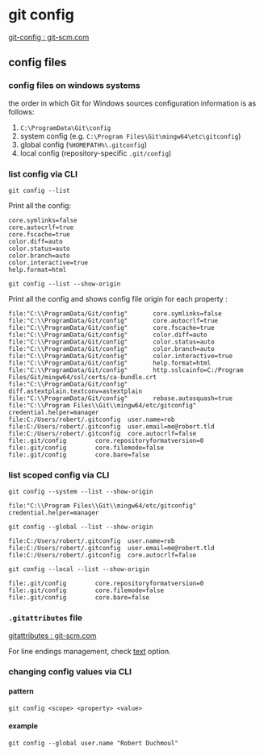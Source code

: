 # git config

[git-config : git-scm.com](https://git-scm.com/docs/git-config)

## config files

### config files on windows systems

the order in which Git for Windows sources configuration information is as follows:

1. `C:\ProgramData\Git\config`
2. system config (e.g. `C:\Program Files\Git\mingw64\etc\gitconfig`)
3. global config (`%HOMEPATH%\.gitconfig`)
4. local config (repository-specific `.git/config`)

### list config via CLI

`git config --list`

Print all the config:
```
core.symlinks=false
core.autocrlf=true
core.fscache=true
color.diff=auto
color.status=auto
color.branch=auto
color.interactive=true
help.format=html
```

`git config --list --show-origin`

Print all the config and shows config file origin for each property :
```
file:"C:\\ProgramData/Git/config"       core.symlinks=false
file:"C:\\ProgramData/Git/config"       core.autocrlf=true
file:"C:\\ProgramData/Git/config"       core.fscache=true
file:"C:\\ProgramData/Git/config"       color.diff=auto
file:"C:\\ProgramData/Git/config"       color.status=auto
file:"C:\\ProgramData/Git/config"       color.branch=auto
file:"C:\\ProgramData/Git/config"       color.interactive=true
file:"C:\\ProgramData/Git/config"       help.format=html
file:"C:\\ProgramData/Git/config"       http.sslcainfo=C:/Program Files/Git/mingw64/ssl/certs/ca-bundle.crt
file:"C:\\ProgramData/Git/config"       diff.astextplain.textconv=astextplain
file:"C:\\ProgramData/Git/config"       rebase.autosquash=true
file:"C:\\Program Files\\Git\\mingw64/etc/gitconfig"    credential.helper=manager
file:C:/Users/robert/.gitconfig  user.name=rob
file:C:/Users/robert/.gitconfig  user.email=me@robert.tld
file:C:/Users/robert/.gitconfig  core.autocrlf=false
file:.git/config        core.repositoryformatversion=0
file:.git/config        core.filemode=false
file:.git/config        core.bare=false
```

### list scoped config via CLI

`git config --system --list --show-origin`

```
file:"C:\\Program Files\\Git\\mingw64/etc/gitconfig"    credential.helper=manager
```

`git config --global --list --show-origin`

```
file:C:/Users/robert/.gitconfig  user.name=rob
file:C:/Users/robert/.gitconfig  user.email=me@robert.tld
file:C:/Users/robert/.gitconfig  core.autocrlf=false
```

`git config --local --list --show-origin`

```
file:.git/config        core.repositoryformatversion=0
file:.git/config        core.filemode=false
file:.git/config        core.bare=false
```

### `.gitattributes` file

[gitattributes : git-scm.com](https://git-scm.com/docs/gitattributes)

For line endings management, check [text](https://git-scm.com/docs/gitattributes#_effects) option.

### changing config values via CLI

#### pattern

`git config <scope> <property> <value>`

#### example

`git config --global user.name "Robert Duchmoul"`
